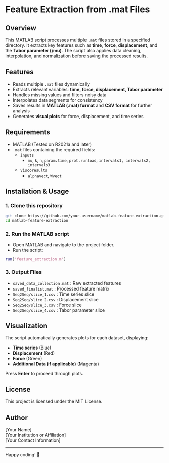# Feature Extraction from .mat Files

## Overview
This MATLAB script processes multiple `.mat` files stored in a specified directory. It extracts key features such as **time**, **force**, **displacement**, and the **Tabor parameter (\mu)**. The script also applies data cleaning, interpolation, and normalization before saving the processed results.

## Features
- Reads multiple `.mat` files dynamically
- Extracts relevant variables: **time, force, displacement, Tabor parameter**
- Handles missing values and filters noisy data
- Interpolates data segments for consistency
- Saves results in **MATLAB (.mat) format** and **CSV format** for further analysis
- Generates **visual plots** for force, displacement, and time series

## Requirements
- MATLAB (Tested on R2021a and later)
- `.mat` files containing the required fields:
  - `inputs`
    - `mu`, `k`, `n`, `param.time`, `prot.runload`, `intervals1, intervals2, intervals3`
  - `viscoresults`
    - `alphavect`, `Wvect`

## Installation & Usage
### 1. Clone this repository
```bash
git clone https://github.com/your-username/matlab-feature-extraction.git
cd matlab-feature-extraction
```
### 2. Run the MATLAB script
- Open MATLAB and navigate to the project folder.
- Run the script:
```matlab
run('feature_extraction.m')
```

### 3. Output Files
- `saved_data_collection.mat` : Raw extracted features
- `saved_finalist.mat` : Processed feature matrix
- `Seq2Seq/slice_1.csv` : Time series slice
- `Seq2Seq/slice_2.csv` : Displacement slice
- `Seq2Seq/slice_3.csv` : Force slice
- `Seq2Seq/slice_4.csv` : Tabor parameter slice

## Visualization
The script automatically generates plots for each dataset, displaying:
- **Time series** (Blue)
- **Displacement** (Red)
- **Force** (Green)
- **Additional Data (if applicable)** (Magenta)

Press **Enter** to proceed through plots.

## License
This project is licensed under the MIT License.

## Author
[Your Name]  
[Your Institution or Affiliation]  
[Your Contact Information]

---
Happy coding! 🚀

